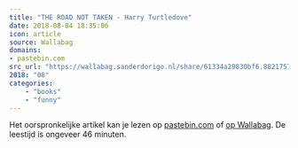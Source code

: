 ```yaml
---
title: "THE ROAD NOT TAKEN - Harry Turtledove"
date: 2018-08-04 18:35:06
icon: article
source: Wallabag
domains:
- pastebin.com
src_url: "https://wallabag.sanderdorigo.nl/share/61334a29830bf6.88217573"
2018: "08"
categories:
    - "books"
    - "funny"
---
```

Het oorspronkelijke artikel kan je lezen op [pastebin.com](https://pastebin.com/aJQfubrK) of [op Wallabag](https://wallabag.sanderdorigo.nl/share/61334a29830bf6.88217573). De leestijd is ongeveer 46 minuten.